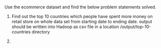 Use the ecommerce dataset and find the below problem statements solved.

1. Find out the top 10 countries which people have spent more money on retail store on whole data set from starting date to ending date. 
    output should be written into Hadoop as csv file in a location /output/top-10-countries directory
    
2. 
